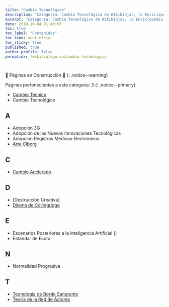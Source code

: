 ```yaml
---
title: "Cambio Tecnológico"
description: "Categoría: Cambio Tecnológico de WikiNinjas, la Enciclopedia Informática Tecnológica"
excerpt: "Categoría: Cambio Tecnológico de WikiNinjas, la Enciclopedia Informática Tecnológica"
date: 2019-10-04 01:40:07
toc: true
toc_label: "Contenidos"
toc_icon: user-ninja
toc_sticky: true
published: true
author_profile: false
permalink: /wiki/categoria/cambio-tecnologico

---
```


🚧 Páginas en Construcción 🚧
{: .notice--warning}

Páginas pertenecientes a esta categoría: 3
{: .notice--primary}

- [Cambio Técnico](/wiki/cambio-tecnico) <!-- https://en.wikipedia.org/wiki/Technical_change -->
- Cambio Tecnológico <!-- https://en.wikipedia.org/wiki/Technological_change -->

## A
- Adopción 3G <!-- https://en.wikipedia.org/wiki/3G_adoption -->
- Adopción de las Nuevas Innovaciones Tecnológicas <!-- https://en.wikipedia.org/wiki/Consumer_adoption_of_technological_innovations -->
- Adopción Registros Médicos Electrónicos <!-- https://en.wikipedia.org/wiki/Adoption_of_Electronic_Medical_Records_in_U.S._Hospitals -->
- [Arte Cíborg](/wiki/arte-ciborg)

## C
- [Cambio Acelerado](https://es.wikipedia.org/wiki/Ley_de_rendimientos_acelerados "Cambio Acelerado, desde la Wikipedia en Español")

## D
- [Destrucción Creativa] <!-- https://en.wikipedia.org/wiki/Creative_destruction -->
- [Dilema de Collingridge]() <!-- https://en.wikipedia.org/wiki/Collingridge_dilemma -->

## E
- Escenarios Posteriores a la Inteligencia Artificial () <!-- https://en.wikipedia.org/wiki/AI_aftermath_scenarios -->
- Estándar de Facto <!-- https://en.wikipedia.org/wiki/De_facto_standard -->

## N
- Normalidad Progresiva <!-- https://en.wikipedia.org/wiki/Creeping_normality -->

## T
- [Tecnología de Borde Sangrante](https://es.wikipedia.org/wiki/Bleeding_edge_technology)
- [Teoría de la Red de Actores](https://es.wikipedia.org/wiki/Teor%C3%ADa_del_Actor-Red)


<!-- TODOS LOS CONTENIDOS DE LA CATEGORIA DE LOS CAMBIOS DE TECNOLOGIA ME HE QUEDADO POR LA D, AHORA VOY A TRADUCIR XD XD XD -->
<!-- https://en.wikipedia.org/wiki/Category:Technological_change -->